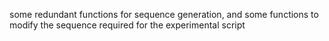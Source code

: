 some redundant functions for sequence generation, and some functions to modify the sequence required for the experimental script
